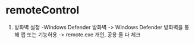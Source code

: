 # remoteControl

1. 방화벽 설정
 -Windows Defender 방화벽 -> Windows Defender 방화벽을 통해 앱 또는 기능허용 -> remote.exe 개인, 공용 둘 다 체크
